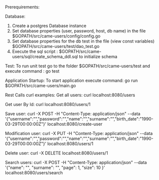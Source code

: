 Prerequirements:

Database:

1) Create a postgres Database instance
2) Set database properties (user, password, host, db name) in the file $GOPATH/src/came-users/config/config.go
3) Set database properties for the db test  in the file (view const variables) $GOPATH/src/came-users/test/dao_test.go
4) Execute the sql script : $GOPATH/src/came-users/sql/create_schema_ddl.sql to initialize schema

Test:
To run unit test go to the folder $GOPATH/src/came-users/test and execute command : go test

Application Startup:
To start application execute command:
go run $GOPATH/src/came-users/main.go

Rest Calls curl examples:
Get all users: 
curl localhost:8080/users

Get user By Id: 
curl localhost:8080/users/1

Save user: 
curl -X POST -H "Content-Type: application/json"  --data '{"username":"","password":"","name":"","surname":"","birth_date":"1990-03-29T00:00:00Z"}' localhost:8080/create-user

Modification user: 
curl -X PUT  -H "Content-Type: application/json"  --data '{"username":"","password":"","name":"","surname":"","birth_date":"1990-03-29T00:00:00Z"}' localhost:8080/users/1

Delete user:
curl -X DELETE localhost:8080/users/1

Search users:
curl -X POST -H "Content-Type: application/json"  --data '{"name": "", "surname": "", "page": 1, "size": 10 }' localhost:8080/users/search

